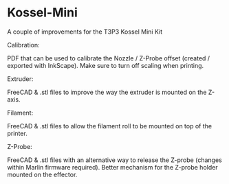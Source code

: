Kossel-Mini
===========

A couple of improvements for the T3P3 Kossel Mini Kit

Calibration:

PDF that can be used to calibrate the Nozzle / Z-Probe offset (created / exported with InkScape). Make sure to turn off scaling when printing.

Extruder:

FreeCAD & .stl files to improve the way the extruder is mounted on the Z-axis.

Filament:

FreeCAD & .stl files to allow the filament roll to be mounted on top of the printer.

Z-Probe:

FreeCAD & .stl files with an alternative way to release the Z-probe (changes within Marlin firmware required). Better mechanism for the Z-probe holder mounted on the effector.
